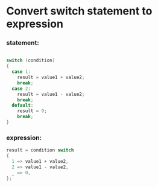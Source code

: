 # Convert switch statement to expression
### statement:
```c#

switch (condition)
{
  case 1:
    result = value1 + value2;
    break;
  case 2:
    result = value1 - value2;
    break;
  default:
    result = 0;
    break;
}
```
### expression:
```c#
result = condition switch
{
  1 => value1 + value2,
  2 => value1 - value2,
  _ => 0,
};
```
